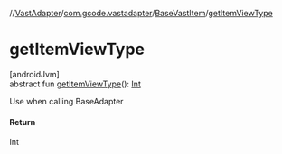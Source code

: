 //[VastAdapter](../../../index.md)/[com.gcode.vastadapter](../index.md)/[BaseVastItem](index.md)/[getItemViewType](get-item-view-type.md)

# getItemViewType

[androidJvm]\
abstract fun [getItemViewType](get-item-view-type.md)(): [Int](https://kotlinlang.org/api/latest/jvm/stdlib/kotlin/-int/index.html)

Use when calling BaseAdapter

#### Return

Int
